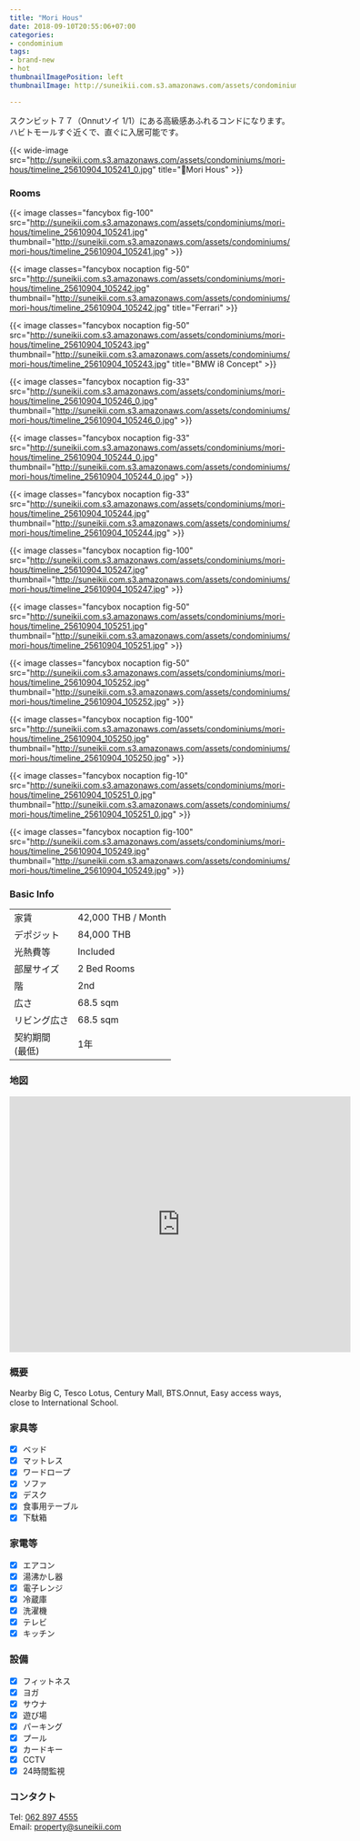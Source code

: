 ```yaml
---
title: "Mori Hous"
date: 2018-09-10T20:55:06+07:00
categories:
- condominium
tags:
- brand-new
- hot
thumbnailImagePosition: left
thumbnailImage: http://suneikii.com.s3.amazonaws.com/assets/condominiums/mori-hous/timeline_25610904_105240.jpg

---
```


スクンビット７７（Onnutソイ 1/1）にある高級感あふれるコンドになります。ハビトモールすぐ近くで、直ぐに入居可能です。
<!--more-->

<p></p>

{{< wide-image src="http://suneikii.com.s3.amazonaws.com/assets/condominiums/mori-hous/timeline_25610904_105241_0.jpg" title="Mori Hous" >}}

### Rooms

<p></p>

{{< image classes="fancybox fig-100" src="http://suneikii.com.s3.amazonaws.com/assets/condominiums/mori-hous/timeline_25610904_105241.jpg" thumbnail="http://suneikii.com.s3.amazonaws.com/assets/condominiums/mori-hous/timeline_25610904_105241.jpg" >}}

{{< image classes="fancybox nocaption fig-50" src="http://suneikii.com.s3.amazonaws.com/assets/condominiums/mori-hous/timeline_25610904_105242.jpg" thumbnail="http://suneikii.com.s3.amazonaws.com/assets/condominiums/mori-hous/timeline_25610904_105242.jpg" title="Ferrari" >}}

{{< image classes="fancybox nocaption fig-50" src="http://suneikii.com.s3.amazonaws.com/assets/condominiums/mori-hous/timeline_25610904_105243.jpg" thumbnail="http://suneikii.com.s3.amazonaws.com/assets/condominiums/mori-hous/timeline_25610904_105243.jpg" title="BMW i8 Concept" >}}

{{< image classes="fancybox nocaption fig-33" src="http://suneikii.com.s3.amazonaws.com/assets/condominiums/mori-hous/timeline_25610904_105246_0.jpg" thumbnail="http://suneikii.com.s3.amazonaws.com/assets/condominiums/mori-hous/timeline_25610904_105246_0.jpg" >}}

{{< image classes="fancybox nocaption fig-33" src="http://suneikii.com.s3.amazonaws.com/assets/condominiums/mori-hous/timeline_25610904_105244_0.jpg" thumbnail="http://suneikii.com.s3.amazonaws.com/assets/condominiums/mori-hous/timeline_25610904_105244_0.jpg" >}}

{{< image classes="fancybox nocaption fig-33" src="http://suneikii.com.s3.amazonaws.com/assets/condominiums/mori-hous/timeline_25610904_105244.jpg" thumbnail="http://suneikii.com.s3.amazonaws.com/assets/condominiums/mori-hous/timeline_25610904_105244.jpg" >}}

{{< image classes="fancybox nocaption fig-100" src="http://suneikii.com.s3.amazonaws.com/assets/condominiums/mori-hous/timeline_25610904_105247.jpg" thumbnail="http://suneikii.com.s3.amazonaws.com/assets/condominiums/mori-hous/timeline_25610904_105247.jpg" >}}

{{< image classes="fancybox nocaption fig-50" src="http://suneikii.com.s3.amazonaws.com/assets/condominiums/mori-hous/timeline_25610904_105251.jpg" thumbnail="http://suneikii.com.s3.amazonaws.com/assets/condominiums/mori-hous/timeline_25610904_105251.jpg" >}}

{{< image classes="fancybox nocaption fig-50" src="http://suneikii.com.s3.amazonaws.com/assets/condominiums/mori-hous/timeline_25610904_105252.jpg" thumbnail="http://suneikii.com.s3.amazonaws.com/assets/condominiums/mori-hous/timeline_25610904_105252.jpg" >}}

{{< image classes="fancybox nocaption fig-100" src="http://suneikii.com.s3.amazonaws.com/assets/condominiums/mori-hous/timeline_25610904_105250.jpg" thumbnail="http://suneikii.com.s3.amazonaws.com/assets/condominiums/mori-hous/timeline_25610904_105250.jpg" >}}

{{< image classes="fancybox nocaption fig-10" src="http://suneikii.com.s3.amazonaws.com/assets/condominiums/mori-hous/timeline_25610904_105251_0.jpg" thumbnail="http://suneikii.com.s3.amazonaws.com/assets/condominiums/mori-hous/timeline_25610904_105251_0.jpg" >}}

{{< image classes="fancybox nocaption fig-100" src="http://suneikii.com.s3.amazonaws.com/assets/condominiums/mori-hous/timeline_25610904_105249.jpg" thumbnail="http://suneikii.com.s3.amazonaws.com/assets/condominiums/mori-hous/timeline_25610904_105249.jpg" >}}

<p></p>

### Basic Info

|  |  |
|----------|------------|
| 家賃 | 42,000 THB / Month |
| デポジット  | 84,000 THB |
| 光熱費等 |Included|
| 部屋サイズ | 2 Bed Rooms |
| 階 |2nd|
| 広さ | 68.5 sqm |
| リビング広さ | 68.5 sqm |
| 契約期間<br>(最低) | 1年 |


<p></p>

### 地図

<p></p>

<iframe width="600" height="450" frameborder="0" style="border:0" src="https://www.google.com/maps/embed/v1/place?q=place_id:ChIJf_LiUsCf4jARCS3Wp-6I4jQ&key=AIzaSyDdueX_zbg1XGbwPCLZqpc_trVmgbaPs1I" allowfullscreen></iframe>

<p></p>

### 概要

<p></p>
Nearby Big C, Tesco Lotus, Century Mall, BTS.Onnut, Easy access ways, close to International School.

### 家具等

- [x] ベッド
- [x] マットレス
- [x] ワードロープ
- [x] ソファ
- [x] デスク
- [x] 食事用テーブル
- [x] 下駄箱

### 家電等

- [x] エアコン
- [x] 湯沸かし器
- [x] 電子レンジ
- [x] 冷蔵庫
- [x] 洗濯機
- [x] テレビ
- [x] キッチン 

### 設備

- [x] フィットネス
- [x] ヨガ
- [x] サウナ
- [x] 遊び場
- [x] パーキング
- [x] プール
- [x] カードキー
- [x] CCTV
- [x] 24時間監視

### コンタクト

Tel: <a href="tel:062 897 4555">062 897 4555</a><br>
Email: <a href="mailto:property@suneikii.com">property@suneikii.com</a>